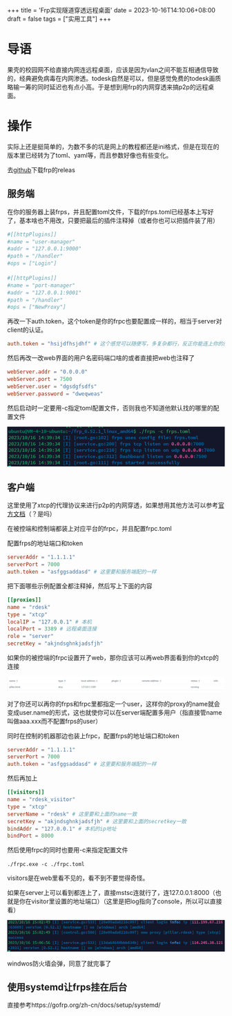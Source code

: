 +++
title = 'Frp实现隧道穿透远程桌面'
date = 2023-10-16T14:10:06+08:00
draft = false
tags = ["实用工具"]
+++

# 导语

果壳的校园网不给直接内网连远程桌面，应该是因为vlan之间不能互相通信导致的，经典避免病毒在内网渗透。todesk自然是可以，但是感觉免费的todesk画质略输一筹的同时延迟也有点小高。于是想到用frp的内网穿透来搞p2p的远程桌面。


# 操作

实际上还是挺简单的，为数不多的坑是网上的教程都还是ini格式，但是在现在的版本里已经转为了toml、yaml等，而且参数好像也有些变化。

去[github](https://github.com/fatedier/frp/releases/)下载frp的releas

## 服务端

在你的服务器上装frps，并且配置toml文件，下载的frps.toml已经基本上写好了，基本啥也不用改，只要把最后的插件注释掉（或者你也可以把插件装了用）

```toml
#[[httpPlugins]]
#name = "user-manager"
#addr = "127.0.0.1:9000"
#path = "/handler"
#ops = ["Login"]

#[[httpPlugins]]
#name = "port-manager"
#addr = "127.0.0.1:9001"
#path = "/handler"
#ops = ["NewProxy"]
```

再改一下auth.token，这个token是你的frpc也要配置成一样的，相当于server对client的认证。

```toml
auth.token = "hsijdfhsjdhf" # 这个感觉可以随便写，多复杂都行，反正你能连上你的服务器就能查
```

然后再改一改web界面的用户名密码端口啥的或者直接把web也注释了

```toml
webServer.addr = "0.0.0.0"
webServer.port = 7500
webServer.user = "dgsdgfsdfs"
webServer.password = "dweqweas"
```

然后启动时一定要用-c指定toml配置文件，否则我也不知道他默认找的哪里的配置文件

![1697438389080](frp实现隧道穿透远程桌面/1697438389080.png)

## 客户端

这里使用了xtcp的代理协议来进行p2p的内网穿透，如果想用其他方法可以参考[官方文档](https://gofrp.org/zh-cn/docs/reference/proxy/)（？是吗）

在被控端和控制端都装上对应平台的frpc，并且配置frpc.toml

配置frps的地址端口和token

```toml
serverAddr = "1.1.1.1"
serverPort = 7000
auth.token = "asfggsaddasd" # 这里要和服务端配的一样
```

把下面哪些示例配置全都注释掉，然后写上下面的内容

```toml
[[proxies]]
name = "rdesk"
type = "xtcp"
localIP = "127.0.0.1" # 本机
localPort = 3389 # 远程桌面连接
role = "server"
secretKey = "akjndsghnkjadsfjh"
```

如果你的被控端的frpc设置开了web，那你应该可以再web界面看到你的xtcp的连接

![1697439827539](frp实现隧道穿透远程桌面/1697439827539.png)

对了你还可以再你的frps和frpc里都指定一个user，这样你的proxy的name就会变成user.name的形式，这也就使你可以在server端配置多用户（指直接管name叫做aaa.xxx而不配置frps的user）

同时在控制的机器那边也装上frpc，配置frps的地址端口和token

```toml
serverAddr = "1.1.1.1"
serverPort = 7000
auth.token = "asfggsaddasd" # 这里要和服务端配的一样
```

然后再加上

```toml
[[visitors]]
name = "rdesk_visitor"
type = "xtcp"
serverName = "rdesk" # 这里要和上面的name一致
secretKey = "akjndsghnkjadsfjh" # 这里要和上面的secretkey一致
bindAddr = "127.0.0.1" # 本机的ip地址
bindPort = 8000
```

然后使用frpc的同时也要用-c来指定配置文件

`./frpc.exe -c ./frpc.toml`

visitors是在web里看不见的，看不到不要觉得奇怪。

如果在server上可以看到都连上了，直接mstsc连就行了，连127.0.0.1:8000（也就是你在visitor里设置的地址端口）（这里是把log指向了console，所以可以直接看）

![1697440033017](frp实现隧道穿透远程桌面/1697440033017.png)

windwos防火墙会弹，同意了就完事了

## 使用systemd让frps挂在后台

直接参考https://gofrp.org/zh-cn/docs/setup/systemd/
